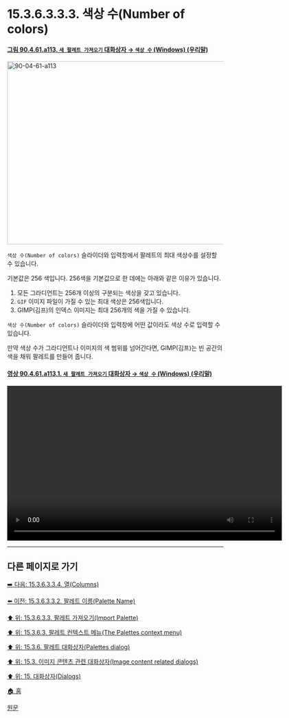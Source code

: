 # 15.3.6.3.3.3. 색상 수(Number of colors)

<a id="90-04-61-a113"></a>

#### [그림 90.4.61.a113. `새 팔레트 가져오기` 대화상자 → `색상 수` (Windows) (우리말)](./90-04-0061-import_a_new_palette.md#90-04-61-a113)
<img width="532" height="426" alt="90-04-61-a113" src="https://github.com/user-attachments/assets/5ee26275-c477-4dc8-8e45-2a38f1688b66" />

`색상 수(Number of colors)` 슬라이더와 입력창에서 팔레트의 최대 색상수를 설정할 수 있습니다.

기본값은 256 색입니다. 256색을 기본값으로 한 데에는 아래와 같은 이유가 있습니다.

1. 모든 그라디언트는 256개 이상의 구분되는 색상을 갖고 있습니다.
2. `GIF` 이미지 파일이 가질 수 있는 최대 색상은 256색입니다.
3. GIMP(김프)의 인덱스 이미지는 최대 256개의 색을 가질 수 있습니다.

`색상 수(Number of colors)` 슬라이더와 입력창에 어떤 값이라도 색상 수로 입력할 수 있습니다.

만약 색상 수가 그라디언트나 이미지의 색 범위를 넘어간다면, GIMP(김프)는 빈 공간의 색을 채워 팔레트를 만들어 줍니다.

<a id="90-04-61-a113-01"></a>

#### [영상 90.4.61.a113.1. `새 팔레트 가져오기` 대화상자 → `색상 수` (Windows) (우리말)](./90-04-0061-import_a_new_palette.md#90-04-61-a113-01)
<video controls="controls" width="640" height="360" src="https://github.com/user-attachments/assets/c5a3efb1-8c3c-4bea-a229-96578e0d4456"></video>

***

## 다른 페이지로 가기

[➡️ 다음: 15.3.6.3.3.4. 열(Columns)](./15-03-06-03-03-04-columns.md)

[⬅️ 이전: 15.3.6.3.3.2. 팔레트 이름(Palette Name)](./15-03-06-03-03-02-palette_name.md)

[⬆️ 위: 15.3.6.3.3. 팔레트 가져오기(Import Palette)](./15-03-06-03-03-00-import_palette.md)

[⬆️ 위: 15.3.6.3. 팔레트 컨텍스트 메뉴(The Palettes context menu)](./15-03-06-03-00-the_palettes_context_menu.md)

[⬆️ 위: 15.3.6. 팔레트 대화상자(Palettes dialog)](./15-03-06-00-palettes_dialog.md)

[⬆️ 위: 15.3. 이미지 콘텐츠 관련 대화상자(Image content related dialogs)](./15-03-00-image-content-related-dialogs.md)

[⬆️ 위: 15. 대화상자(Dialogs)](./15-00-dialogs.md)

[🏠 홈](./00-home.md)

[원문](https://docs.gimp.org/2.10/ko/gimp-palette-dialog.html#gimp-concepts-palettes-menu)